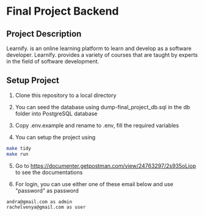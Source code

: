 # Final Project Backend

## Project Description

Learnify. is an online learning platform to learn and develop as a software developer. Learnify. provides a variety of courses that are taught by experts in the field of software development.

## Setup Project

1. Clone this repository to a local directory

2. You can seed the database using dump-final_project_db.sql in the db folder into PostgreSQL database

3. Copy .env.example and rename to .env, fill the required variables

4. You can setup the project using

```sh
make tidy
make run
```

5. Go to https://documenter.getpostman.com/view/24763297/2s935oLiop to see the documentations

6. For login, you can use either one of these email below and use "password" as password

```sh
andra@gmail.com as admin
rachelvenya@gmail.com as user
```
